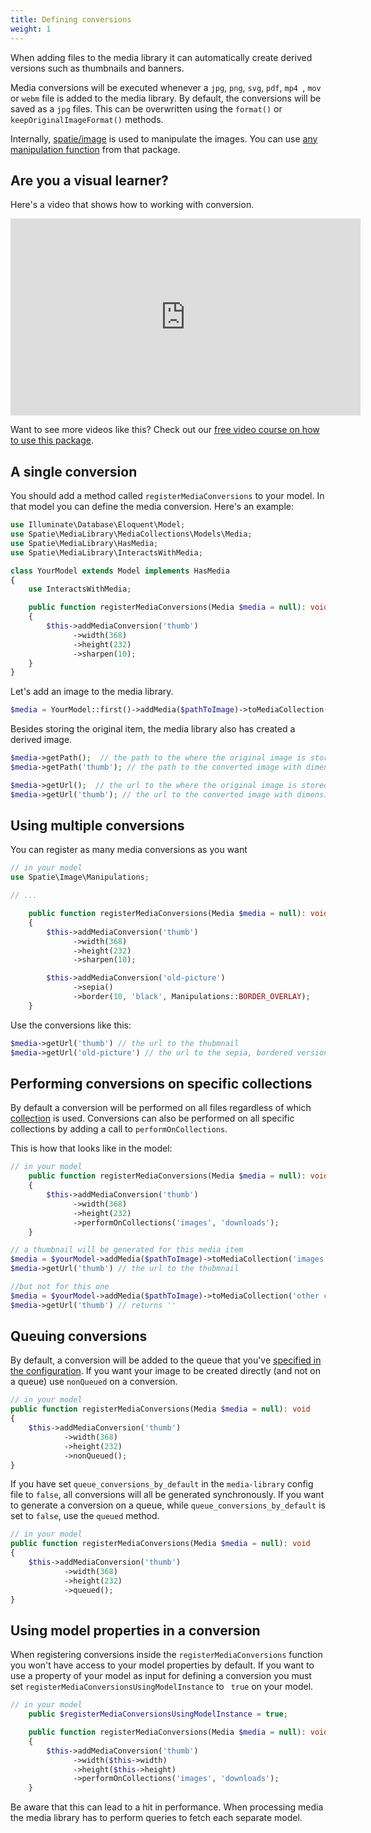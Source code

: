 ```yaml
---
title: Defining conversions
weight: 1
---
```


When adding files to the media library it can automatically create derived versions such as thumbnails and banners.

Media conversions will be executed whenever  a `jpg`, `png`, `svg`, `pdf`, `mp4 `, `mov` or `webm` file is added to the media library. By default, the conversions will be saved as a `jpg` files. This can be overwritten using the `format()` or `keepOriginalImageFormat()` methods.

Internally, [spatie/image](https://docs.spatie.be/image/v1/) is used to manipulate the images. You can use [any manipulation function](https://docs.spatie.be/image) from that package.

## Are you a visual learner?

Here's a video that shows how to working with conversion.

<iframe width="560" height="315" src="https://www.youtube.com/embed/1i-HTyyEmvM" frameborder="0" allow="accelerometer; autoplay; clipboard-write; encrypted-media; gyroscope; picture-in-picture" allowfullscreen></iframe>

Want to see more videos like this? Check out our [free video course on how to use this package](https://spatie.be/videos/discovering-laravel-media-library).

## A single conversion

You should add a method called `registerMediaConversions` to your model. In that model you can define the media conversion. Here's an example:

```php
use Illuminate\Database\Eloquent\Model;
use Spatie\MediaLibrary\MediaCollections\Models\Media;
use Spatie\MediaLibrary\HasMedia;
use Spatie\MediaLibrary\InteractsWithMedia;

class YourModel extends Model implements HasMedia
{
    use InteractsWithMedia;

    public function registerMediaConversions(Media $media = null): void
    {
        $this->addMediaConversion('thumb')
              ->width(368)
              ->height(232)
              ->sharpen(10);
    }
}
```

Let's add an image to the media library.

```php
$media = YourModel::first()->addMedia($pathToImage)->toMediaCollection();
```

Besides storing the original item, the media library also has created a derived image.

```php
$media->getPath();  // the path to the where the original image is stored
$media->getPath('thumb'); // the path to the converted image with dimensions 368x232

$media->getUrl();  // the url to the where the original image is stored
$media->getUrl('thumb'); // the url to the converted image with dimensions 368x232
```

## Using multiple conversions

You can register as many media conversions as you want

```php
// in your model
use Spatie\Image\Manipulations;

// ...

    public function registerMediaConversions(Media $media = null): void
    {
        $this->addMediaConversion('thumb')
              ->width(368)
              ->height(232)
              ->sharpen(10);

        $this->addMediaConversion('old-picture')
              ->sepia()
              ->border(10, 'black', Manipulations::BORDER_OVERLAY);
    }
```

Use the conversions like this:

```php
$media->getUrl('thumb') // the url to the thubmnail
$media->getUrl('old-picture') // the url to the sepia, bordered version
```

## Performing conversions on specific collections

By default a conversion will be performed on all files regardless of which [collection](/laravel-medialibrary/v9/working-with-media-collections/simple-media-collections) is used.  Conversions can also be performed on all specific collections by adding a call to  `performOnCollections`.

This is how that looks like in the model:

```php
// in your model
    public function registerMediaConversions(Media $media = null): void
    {
        $this->addMediaConversion('thumb')
              ->width(368)
              ->height(232)
              ->performOnCollections('images', 'downloads');
    }
```


```php
// a thumbnail will be generated for this media item
$media = $yourModel->addMedia($pathToImage)->toMediaCollection('images');
$media->getUrl('thumb') // the url to the thubmnail

//but not for this one
$media = $yourModel->addMedia($pathToImage)->toMediaCollection('other collection');
$media->getUrl('thumb') // returns ''
```

## Queuing conversions

By default, a conversion will be added to the queue that you've [specified in the configuration](https://docs.spatie.be/laravel-medialibrary/v9/installation-setup). If you want your image to be created directly (and not on a queue) use `nonQueued` on a conversion.

```php
// in your model
public function registerMediaConversions(Media $media = null): void
{
    $this->addMediaConversion('thumb')
            ->width(368)
            ->height(232)
            ->nonQueued();
}
```

If you have set `queue_conversions_by_default` in the `media-library` config file to `false`, all conversions will all be generated synchronously. If you want to generate a conversion on a queue, while `queue_conversions_by_default` is set to `false`, use the `queued` method.

```php
// in your model
public function registerMediaConversions(Media $media = null): void
{
    $this->addMediaConversion('thumb')
            ->width(368)
            ->height(232)
            ->queued();
}
```

## Using model properties in a conversion

When registering conversions inside the `registerMediaConversions` function you won't have access to your model properties by default. If you want to use a property of your model as input for defining a conversion you must set `registerMediaConversionsUsingModelInstance` to `
true` on your model.

```php
// in your model
    public $registerMediaConversionsUsingModelInstance = true;

    public function registerMediaConversions(Media $media = null): void
    {
        $this->addMediaConversion('thumb')
              ->width($this->width)
              ->height($this->height)
              ->performOnCollections('images', 'downloads');
    }
```

Be aware that this can lead to a hit in performance. When processing media the media library has to perform queries to fetch each separate model.
